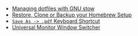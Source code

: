 * [Managing dotfiles with GNU stow](https://alexpearce.me/2016/02/managing-dotfiles-with-stow/)
* [Restore, Clone or Backup your Homebrew Setup](https://tomlankhorst.nl/brew-bundle-restore-backup/)
* [`Save As -> .pdf` Keyboard Shortcut](https://www.macsparky.com/blog/2008/3/19/keyboard-shortcut-for-save-as-pdf-in-os-x.html)
* [Universal Monitor Window Switcher](https://gist.github.com/jthodge/c4ba15a78fb29671dfa072fe279355f0)
